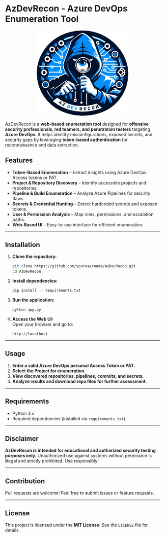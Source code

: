 # AzDevRecon - Azure DevOps Enumeration Tool


<p align="center">
   <img src="AzDevRecon/static/images/AzDevRecon.png" width="300px" alt="ROADtools logo" />
</p>

AzDevRecon is a **web-based enumeration tool** designed for **offensive security professionals, red teamers, and penetration testers** targeting **Azure DevOps**. It helps identify misconfigurations, exposed secrets, and security gaps by leveraging **token-based authentication** for reconnaissance and data extraction.

## Features

- **Token-Based Enumeration** – Extract insights using Azure DevOps Access tokens or PAT.
- **Project & Repository Discovery** – Identify accessible projects and repositories.
- **Pipeline & Build Enumeration** – Analyze Azure Pipelines for security flaws.
- **Secrets & Credential Hunting** – Detect hardcoded secrets and exposed tokens.
- **User & Permission Analysis** – Map roles, permissions, and escalation paths.
- **Web-Based UI** – Easy-to-use interface for efficient enumeration.

---

## Installation

1. **Clone the repository:**

   ```sh
   git clone https://github.com/yourusername/AzDevRecon.git
   cd AzDevRecon
   ```

2. **Install dependencies:**

   ```sh
   pip install -r requirements.txt
   ```

3. **Run the application:**

   ```sh
   python app.py
   ```

4. **Access the Web UI:**\
   Open your browser and go to:

   ```
   http://localhost
   ```

---

## Usage

1. **Enter a valid Azure DevOps personal Access Token or PAT.**
2. **Select the Project for enumeration.**
3. **View discovered repositories, pipelines, commits, and secrets.**
4. **Analyze results and download repo files for further assessment.**

---

## Requirements

- Python 3.x
- Required dependencies (installed via `requirements.txt`)

---

## Disclaimer

**AzDevRecon is intended for educational and authorized security testing purposes only.** Unauthorized use against systems without permission is illegal and strictly prohibited. Use responsibly!

---

## Contribution

Pull requests are welcome! Feel free to submit issues or feature requests.

---

## License

This project is licensed under the **MIT License**. See the `LICENSE` file for details.